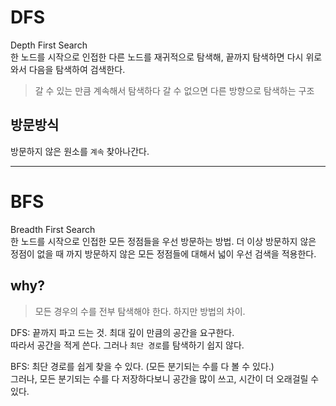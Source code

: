 # DFS
Depth First Search  
한 노드를 시작으로 인접한 다른 노드를 재귀적으로 탐색해, 끝까지 탐색하면 다시 위로 와서 다음을 탐색하여 검색한다.  
> 갈 수 있는 만큼 계속해서 탐색하다 갈 수 없으면 다른 방향으로 탐색하는 구조  

## 방문방식
방문하지 않은 원소를 `계속` 찾아나간다.  

---
# BFS
Breadth First Search  
한 노드를 시작으로 인접한 모든 정점들을 우선 방문하는 방법. 더 이상 방문하지 않은 정점이 없을 때 까지 방문하지 않은 모든 정점들에 대해서 넓이 우선 검색을 적용한다. 

## why?
> 모든 경우의 수를 전부 탐색해야 한다. 하지만 방법의 차이.

DFS: 끝까지 파고 드는 것. 최대 깊이 만큼의 공간을 요구한다.  
따라서 공간을 적게 쓴다. 그러나 `최단 경로`를 탐색하기 쉽지 않다.  

BFS: 최단 경로를 쉽게 찾을 수 있다. (모든 분기되는 수를 다 볼 수 있다.)  
그러나, 모든 분기되는 수를 다 저장하다보니 공간을 많이 쓰고, 시간이 더 오래걸릴 수 있다.  

